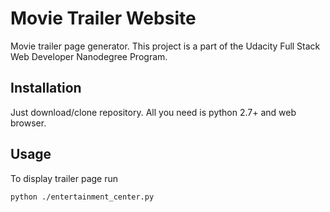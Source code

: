 # Movie Trailer Website
Movie trailer page generator. This project is a part of the Udacity Full Stack Web Developer Nanodegree Program.

## Installation
Just download/clone repository. All you need is python 2.7+ and web browser.

## Usage
To display trailer page run

```
python ./entertainment_center.py
```

